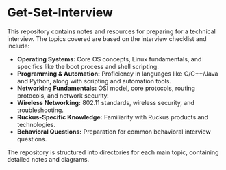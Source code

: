 # Get-Set-Interview

This repository contains notes and resources for preparing for a technical interview. The topics covered are based on the interview checklist and include:

*   **Operating Systems:** Core OS concepts, Linux fundamentals, and specifics like the boot process and shell scripting.
*   **Programming & Automation:** Proficiency in languages like C/C++/Java and Python, along with scripting and automation tools.
*   **Networking Fundamentals:** OSI model, core protocols, routing protocols, and network security.
*   **Wireless Networking:** 802.11 standards, wireless security, and troubleshooting.
*   **Ruckus-Specific Knowledge:** Familiarity with Ruckus products and technologies.
*   **Behavioral Questions:** Preparation for common behavioral interview questions.

The repository is structured into directories for each main topic, containing detailed notes and diagrams.